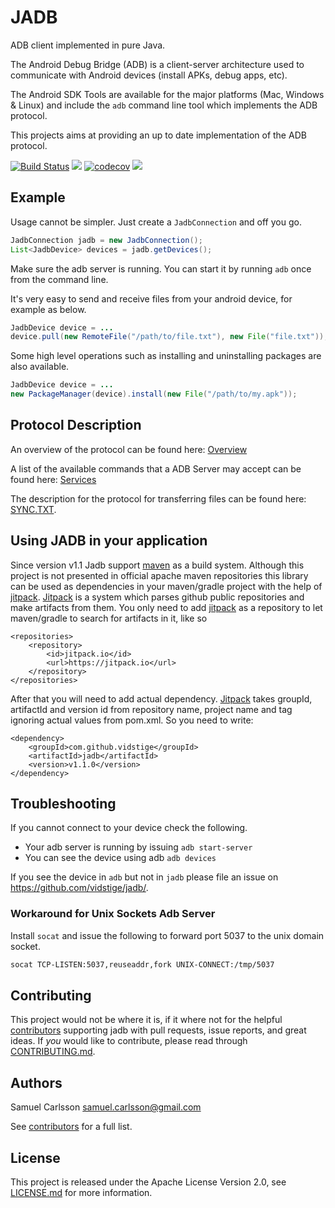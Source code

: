 # JADB #
ADB client implemented in pure Java.

The Android Debug Bridge (ADB) is a client-server architecture used to communicate with Android devices (install APKs, debug apps, etc).

The Android SDK Tools are available for the major platforms (Mac, Windows & Linux) and include the `adb` command line tool which implements the ADB protocol.

This projects aims at providing an up to date implementation of the ADB protocol.

[![Build Status](https://travis-ci.org/vidstige/jadb.svg?branch=master)](https://travis-ci.org/vidstige/jadb)
[![](https://jitpack.io/v/vidstige/jadb.svg)](https://jitpack.io/#vidstige/jadb)
[![codecov](https://codecov.io/gh/vidstige/jadb/branch/master/graph/badge.svg)](https://codecov.io/gh/vidstige/jadb)
[![](http://img.shields.io/badge/first--timers--only-friendly-green.svg?style=flat&colorB=FF69B4)](http://www.firsttimersonly.com/)


## Example ##
Usage cannot be simpler. Just create a `JadbConnection` and off you go.

```java
JadbConnection jadb = new JadbConnection();
List<JadbDevice> devices = jadb.getDevices();
```

Make sure the adb server is running. You can start it by running `adb` once from the command line.

It's very easy to send and receive files from your android device, for example as below.

```java
JadbDevice device = ...
device.pull(new RemoteFile("/path/to/file.txt"), new File("file.txt"));
```

Some high level operations such as installing and uninstalling packages are also available.

```java
JadbDevice device = ...
new PackageManager(device).install(new File("/path/to/my.apk"));
```

## Protocol Description ##

An overview of the protocol can be found here: [Overview](https://android.googlesource.com/platform/system/adb/+/master/OVERVIEW.TXT)

A list of the available commands that a ADB Server may accept can be found here:
[Services](https://android.googlesource.com/platform/system/adb/+/master/SERVICES.TXT)

The description for the protocol for transferring files can be found here: [SYNC.TXT](https://android.googlesource.com/platform/system/adb/+/master/SYNC.TXT).


## Using JADB in your application ##

Since version v1.1 Jadb support [maven](https://maven.apache.org/) as a build system. Although this project is not presented in official apache maven 
repositories this library can be used as dependencies in your maven/gradle project with the help of [jitpack](https://jitpack.io). 
[Jitpack](https://jitpack.io) is a system which parses github public repositories and make artifacts from them. 
You only need to add [jitpack](https://jitpack.io) as a repository to let maven/gradle to search for artifacts in it, like so

```
<repositories>
    <repository>
        <id>jitpack.io</id>
        <url>https://jitpack.io</url>
    </repository>
</repositories>
```
 
After that you will need to add actual dependency. [Jitpack](https://jitpack.io) takes groupId, artifactId and version id from repository name, 
project name and tag ignoring actual values from pom.xml. So you need to write:
 
```
<dependency>
    <groupId>com.github.vidstige</groupId>
    <artifactId>jadb</artifactId>
    <version>v1.1.0</version>
</dependency>
```

## Troubleshooting
If you cannot connect to your device check the following.

- Your adb server is running by issuing `adb start-server`
- You can see the device using adb `adb devices`

If you see the device in `adb` but not in `jadb` please file an issue on https://github.com/vidstige/jadb/.

### Workaround for Unix Sockets Adb Server

Install `socat` and issue the following to forward port 5037 to the unix domain socket.
```bash
socat TCP-LISTEN:5037,reuseaddr,fork UNIX-CONNECT:/tmp/5037
```

## Contributing ##
This project would not be where it is, if it where not for the helpful [contributors](https://github.com/vidstige/jadb/graphs/contributors)
supporting jadb with pull requests, issue reports, and great ideas. If _you_ would like to
contribute, please read through [CONTRIBUTING.md](CONTRIBUTING.md).

## Authors ##
Samuel Carlsson <samuel.carlsson@gmail.com>

See [contributors](https://github.com/vidstige/jadb/graphs/contributors) for a full list.

## License ##
This project is released under the Apache License Version 2.0, see [LICENSE.md](LICENSE.md) for more information.
